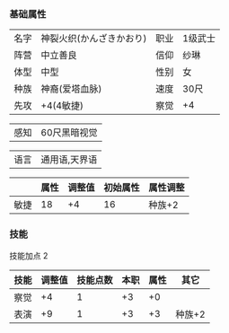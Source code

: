### 基础属性

<table>
  <tr>
      <td>名字</td>
      <td>神裂火织(かんざきかおり)</td>
      <td>职业</td>
      <td>1级武士</td>
  </tr>
  <tr>
      <td>阵营</td>
      <td>中立善良</td>
      <td>信仰</td>
      <td>纱琳</td>
  </tr>
  <tr>
      <td>体型</td>
      <td>中型</td>
      <td>性别</td>
      <td>女</td>
  </tr>
  <tr>
      <td>种族</td>
      <td>神裔(爱塔血脉)</td>
      <td>速度</td>
      <td>30尺</td>
  </tr>
  <tr>
      <td>先攻</td>
      <td>+4(4敏捷)</td>
      <td>察觉</td>
      <td>+4</td>
  </tr>
</table>
<table>
  <tr>
      <td>感知</td>
      <td>60尺黑暗视觉</td>
  </tr>
</table>
<table>
    <tr>
        <td>语言</td>
        <td>通用语,天界语</td>
    </tr>
</table>

|      | 属性 | 调整值 | 初始属性 | 属性调整 |
| ---- | ---- | ------ | -------- | -------- |
| 敏捷 | 18   | +4     | 16       |种族+2|

### 技能

技能加点 2 

| 技能       | 调整值 | 技能点数 | 本职 | 属性 | 其它     |
| ---------- | ------ | -------- | ---- | ---- | -------- |
| 察觉       | +4     | 1        | +3   | +0   |          |
| 表演       | +9     | 1        | +3   | +3   | 种族+2   |
